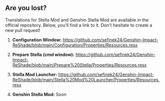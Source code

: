 ## Are you lost?

Translations for Stella Mod and Genshin Stella Mod are available in the official repository. Below, you'll find a link to it. Don't hesitate to create a new pull request!

1. **Configuration Window:**
https://github.com/sefinek24/Genshin-Impact-ReShade/blob/main/Configuration/Properties/Resources.resx

2. **Prepare Stella (cmd window):**
https://github.com/sefinek24/Genshin-Impact-ReShade/blob/main/Prepare%20Stella/Properties/Resources.resx

3. **Stella Mod Launcher:**
https://github.com/sefinek24/Genshin-Impact-ReShade/blob/main/Stella%20Mod%20Launcher/Properties/Resources.resx

4. **Genshin Stella Mod:**
Soon